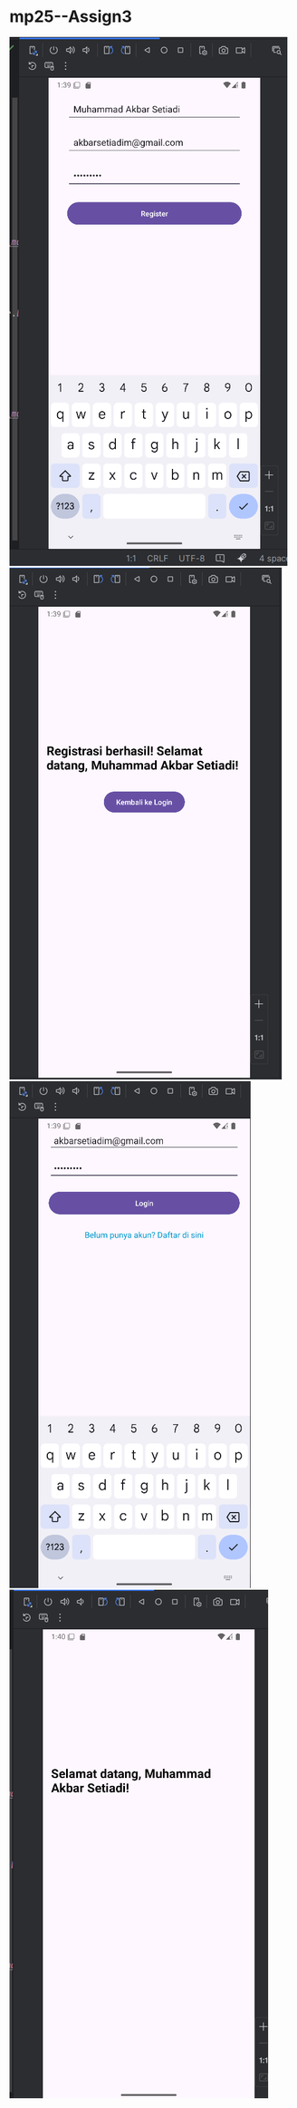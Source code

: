 # mp25--Assign3

![Registrasi](https://github.com/akbar0099/mp25--Assign3/blob/main/Screenshot%202025-04-06%20213920.png)
![Registrasi Berhasil](https://github.com/akbar0099/mp25--Assign3/blob/main/Screenshot%202025-04-06%20213934.png)
![Login](https://github.com/akbar0099/mp25--Assign3/blob/main/Screenshot%202025-04-06%20214005.png)
![Login Berhasil](https://github.com/akbar0099/mp25--Assign3/blob/main/Screenshot%202025-04-06%20214021.png)
